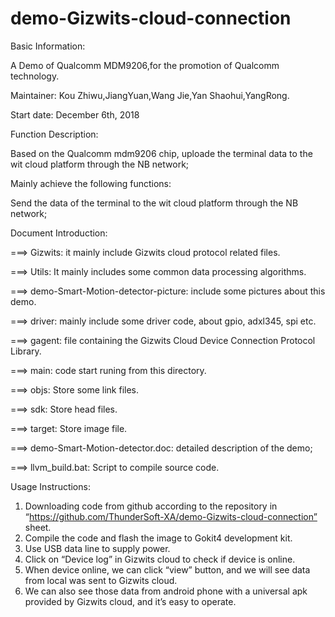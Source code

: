 # demo-Gizwits-cloud-connection

Basic Information:

A Demo of Qualcomm MDM9206,for the promotion of Qualcomm technology.

Maintainer: Kou Zhiwu,JiangYuan,Wang Jie,Yan Shaohui,YangRong.

Start date: December 6th, 2018

Function Description:

Based on the Qualcomm mdm9206 chip, uploade the terminal data to the wit cloud platform through the NB network;

Mainly achieve the following functions:

Send the data of the terminal to the wit cloud platform through the NB network;

Document Introduction: 

===> Gizwits: it mainly include Gizwits cloud protocol related files.

===> Utils: It mainly includes some common data processing algorithms.

===> demo-Smart-Motion-detector-picture: include some pictures about this demo.

===> driver: mainly include some driver code, about gpio, adxl345, spi etc.

===> gagent: file containing the Gizwits Cloud Device Connection Protocol Library.

===> main: code start runing from this directory.

===> objs: Store some link files.

===> sdk: Store head files.

===> target: Store image file.

===> demo-Smart-Motion-detector.doc: detailed description of the demo;

===> llvm_build.bat: Script to compile source code.

Usage Instructions:

1. Downloading code from github according to the repository in “https://github.com/ThunderSoft-XA/demo-Gizwits-cloud-connection” sheet.
2. Compile the code and flash the image to Gokit4 development kit.
3. Use USB data line to supply power.
4. Click on “Device log” in Gizwits cloud to check if device is online.
5. When device online, we can click “view” button, and we will see data from local was sent to Gizwits cloud.
6. We can also see those data from android phone with a universal apk provided by Gizwits cloud, and it’s easy to operate.


